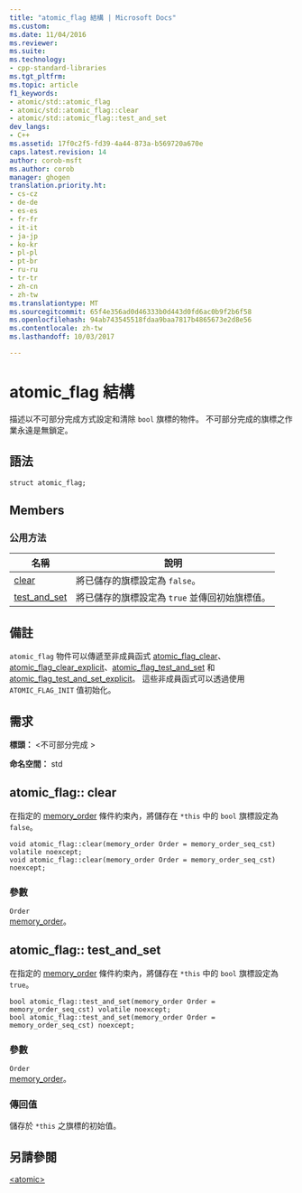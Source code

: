 ```yaml
---
title: "atomic_flag 結構 | Microsoft Docs"
ms.custom: 
ms.date: 11/04/2016
ms.reviewer: 
ms.suite: 
ms.technology:
- cpp-standard-libraries
ms.tgt_pltfrm: 
ms.topic: article
f1_keywords:
- atomic/std::atomic_flag
- atomic/std::atomic_flag::clear
- atomic/std::atomic_flag::test_and_set
dev_langs:
- C++
ms.assetid: 17f0c2f5-fd39-4a44-873a-b569720a670e
caps.latest.revision: 14
author: corob-msft
ms.author: corob
manager: ghogen
translation.priority.ht:
- cs-cz
- de-de
- es-es
- fr-fr
- it-it
- ja-jp
- ko-kr
- pl-pl
- pt-br
- ru-ru
- tr-tr
- zh-cn
- zh-tw
ms.translationtype: MT
ms.sourcegitcommit: 65f4e356ad0d46333b0d443d0fd6ac0b9f2b6f58
ms.openlocfilehash: 94ab743545518fdaa9baa7817b4865673e2d8e56
ms.contentlocale: zh-tw
ms.lasthandoff: 10/03/2017

---
```

# <a name="atomicflag-structure"></a>atomic_flag 結構
描述以不可部分完成方式設定和清除 `bool` 旗標的物件。 不可部分完成的旗標之作業永遠是無鎖定。  
  
## <a name="syntax"></a>語法  
  
```
struct atomic_flag;
```  
  
## <a name="members"></a>Members  
  
### <a name="public-methods"></a>公用方法  
  
|名稱|說明|  
|----------|-----------------|  
|[clear](#clear)|將已儲存的旗標設定為 `false`。|  
|[test_and_set](#test_and_set)|將已儲存的旗標設定為 `true` 並傳回初始旗標值。|  
  
## <a name="remarks"></a>備註  
 `atomic_flag` 物件可以傳遞至非成員函式 [atomic_flag_clear](../standard-library/atomic-functions.md#atomic_flag_clear)、[atomic_flag_clear_explicit](../standard-library/atomic-functions.md#atomic_flag_clear_explicit)、[atomic_flag_test_and_set](../standard-library/atomic-functions.md#atomic_flag_test_and_set) 和 [atomic_flag_test_and_set_explicit](../standard-library/atomic-functions.md#atomic_flag_test_and_set_explicit)。 這些非成員函式可以透過使用 `ATOMIC_FLAG_INIT` 值初始化。  
  
## <a name="requirements"></a>需求  
 **標頭：** \<不可部分完成 >  
  
 **命名空間：** std  
  
##  <a name="clear"></a>atomic_flag:: clear
 在指定的 [memory_order](../standard-library/atomic-enums.md#memory_order_enum) 條件約束內，將儲存在 `*this` 中的 `bool` 旗標設定為 `false`。  
  
```
void atomic_flag::clear(memory_order Order = memory_order_seq_cst) volatile noexcept;
void atomic_flag::clear(memory_order Order = memory_order_seq_cst) noexcept;
```  
  
### <a name="parameters"></a>參數  
 `Order`  
 [memory_order](../standard-library/atomic-enums.md#memory_order_enum)。  
  
##  <a name="test_and_set"></a>atomic_flag:: test_and_set
 在指定的 [memory_order](../standard-library/atomic-enums.md#memory_order_enum) 條件約束內，將儲存在 `*this` 中的 `bool` 旗標設定為 `true`。  
  
```
bool atomic_flag::test_and_set(memory_order Order = memory_order_seq_cst) volatile noexcept;
bool atomic_flag::test_and_set(memory_order Order = memory_order_seq_cst) noexcept;
```  
  
### <a name="parameters"></a>參數  
 `Order`  
 [memory_order](../standard-library/atomic-enums.md#memory_order_enum)。  
  
### <a name="return-value"></a>傳回值  
 儲存於 `*this` 之旗標的初始值。  
  
## <a name="see-also"></a>另請參閱  
 [\<atomic>](../standard-library/atomic.md)




